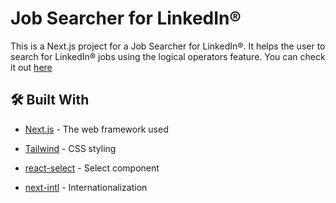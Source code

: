 # Job Searcher for LinkedIn®

This is a Next.js project for a Job Searcher for LinkedIn®. It helps the user to search for LinkedIn® jobs using the logical operators feature. You can check it out [here]()

## 🛠️ Built With

- [Next.js](https://nextjs.org/) - The web framework used
- [Tailwind](https://tailwindcss.com/) - CSS styling

- [react-select](https://react-select.com/home) - Select component
- [next-intl](https://next-intl.dev/) - Internationalization
